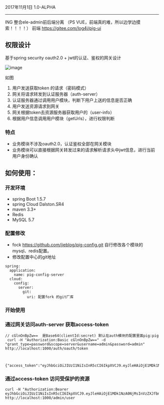 2017年11月1日   1.0-ALPHA

--- 
ING 整合ele-admin前后端分离 （PS VUE，前端真的难，所以边学边摸索！！！！）
前端 https://gitee.com/log4j/pig-ui


## 权限设计
基于spring security oauth2.0 + jwt的认证、鉴权的网关设计  

![image](http://obq1lvsd9.bkt.clouddn.com/pigpermission.png)

如图
1. 用户发送获取token 的请求（密码模式）
2. 网关将请求转发到认证服务器（auth-server）
3. 认证服务器通过调用用户模块，判断下用户上送的信息是否正确
4. 用户发送资源请求到网关
5. 网关根据token去资源服务器获取用户的（user-info）
6. 根据用户信息调用用户模块（getUrls），进行权限判断

### 特点

- 业务模块不涉及oauth2.0，认证鉴权全部在网关模块
- 业务模块可以直接根据网关转发过来的请求解析请求头中jwt信息，进行当前用户身份确认
## 如何使用：
### 开发环境
- spring Boot 1.5.7
- spring Cloud Dalston.SR4
- maven 3.3+
- Redis 
- MySQL 5.7
### 配置修改

- fock https://github.com/jieblog/pig-config.git 自行修改各个模块的 mysql、redis配置。
- 修改配置中心的git地址

```
spring:
  application:
    name: pig-config-server
  cloud:
    config:
      server:
        git:
          uri: 配置fork 的git厂库
```

### 开始使用

### 通过网关访问auth-server 获取access-token

```
// cGlnOnBpZw==  是Base64(clientId:secret) 默认在auth模块的配置里面pig:pig
 curl -H "Authorization:Basic cGlnOnBpZw==" -d "grant_type=password&scope=server&username=admin&password=admin" http://localhost:1000/auth/oauth/token
 
   
 {"access_token":"eyJhbGciOiJIUzI1NiIsInR5cCI6IkpXVCJ9.eyJleHAiOjE1MDk1NzA0NjMsInVzZXJfbmFtZSI6ImFkbWluIiwiYXV0aG9yaXRpZXMiOlsiYWRtaW4iXSwianRpIjoiZWMwZmJhMjYtMGJkZS00YjY2LThhZTQtZGRmYTNiMzkxZGM5IiwiY2xpZW50X2lkIjoicGlnIiwic2NvcGUiOlsic2VydmVyIl19.ZoSU_4NhdolnV6ZsNaSXITC_pewUDiaqZPLoESu9f9s","token_type":"bearer","refresh_token":"eyJhbGciOiJIUzI1NiIsInR5cCI6IkpXVCJ9.eyJleHAiOjE1MDk1NzA0NjMsInVzZXJfbmFtZSI6ImFkbWluIiwiYXV0aG9yaXRpZXMiOlsiYWRtaW4iXSwianRpIjoiZWMwZmJhMjYtMGJkZS00YjY2LThhZTQtZGRmYTNiMzkxZGM5IiwiY2xpZW50X2lkIjoicGlnIiwic2NvcGUiOlsic2VydmVyIl19.ZoSU_4NhdolnV6ZsNaSXITC_pewUDiaqZPLoESu9f9s","expires_in":3600,"scope":"server"}

```
### 通过access-token 访问受保护的资源
```
curl -H "Authorization:Bearer eyJhbGciOiJIUzI1NiIsInR5cCI6IkpXVCJ9.eyJleHAiOjE1MDk1NzA0NjMsInVzZXJfbmFtZSI6ImFkbWluIiwiYXV0aG9yaXRpZXMiOlsiYWRtaW4iXSwianRpIjoiZWMwZmJhMjYtMGJkZS00YjY2LThhZTQtZGRmYTNiMzkxZGM5IiwiY2xpZW50X2lkIjoicGlnIiwic2NvcGUiOlsic2VydmVyIl19.ZoSU_4NhdolnV6ZsNaSXITC_pewUDiaqZPLoESu9f9s" http://localhost:1000/admin/user

```